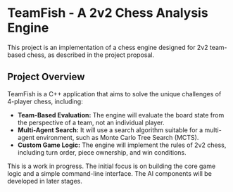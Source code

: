 # TeamFish - A 2v2 Chess Analysis Engine

This project is an implementation of a chess engine designed for 2v2 team-based chess, as described in the project proposal.

## Project Overview

TeamFish is a C++ application that aims to solve the unique challenges of 4-player chess, including:

-   **Team-Based Evaluation:** The engine will evaluate the board state from the perspective of a team, not an individual player.
-   **Multi-Agent Search:** It will use a search algorithm suitable for a multi-agent environment, such as Monte Carlo Tree Search (MCTS).
-   **Custom Game Logic:** The engine will implement the rules of 2v2 chess, including turn order, piece ownership, and win conditions.

This is a work in progress. The initial focus is on building the core game logic and a simple command-line interface. The AI components will be developed in later stages.
